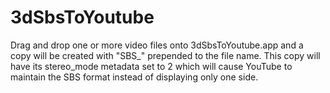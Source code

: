 # 3dSbsToYoutube

Drag and drop one or more video files onto 3dSbsToYoutube.app and a copy will be created with "SBS_" prepended to the file name. This copy will have its stereo_mode metadata set to 2 which will cause YouTube to maintain the SBS format instead of displaying only one side.